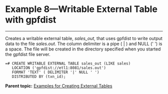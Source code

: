# Example 8—Writable External Table with gpfdist
---

Creates a writable external table, *sales\_out,* that uses gpfdist to write output data to the file *sales.out*. The column delimiter is a pipe \( \| \) and NULL \(' '\) is a space. The file will be created in the directory specified when you started the gpfdist file server.

```
=# CREATE WRITABLE EXTERNAL TABLE sales_out (LIKE sales) 
   LOCATION ('gpfdist://etl1:8081/sales.out')
   FORMAT 'TEXT' ( DELIMITER '|' NULL ' ')
   DISTRIBUTED BY (txn_id);
```

**Parent topic:** [Examples for Creating External Tables](../external/creating-external-tables---examples.html)

